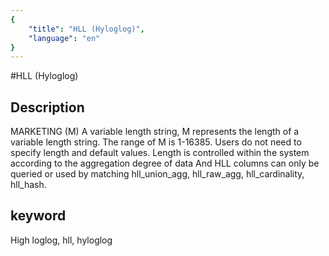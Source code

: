 ```yaml
---
{
    "title": "HLL (Hyloglog)",
    "language": "en"
}
---
```


<!-- 
Licensed to the Apache Software Foundation (ASF) under one
or more contributor license agreements.  See the NOTICE file
distributed with this work for additional information
regarding copyright ownership.  The ASF licenses this file
to you under the Apache License, Version 2.0 (the
"License"); you may not use this file except in compliance
with the License.  You may obtain a copy of the License at

  http://www.apache.org/licenses/LICENSE-2.0

Unless required by applicable law or agreed to in writing,
software distributed under the License is distributed on an
"AS IS" BASIS, WITHOUT WARRANTIES OR CONDITIONS OF ANY
KIND, either express or implied.  See the License for the
specific language governing permissions and limitations
under the License.
-->

#HLL (Hyloglog)
## Description
MARKETING (M)
A variable length string, M represents the length of a variable length string. The range of M is 1-16385.
Users do not need to specify length and default values. Length is controlled within the system according to the aggregation degree of data
And HLL columns can only be queried or used by matching hll_union_agg, hll_raw_agg, hll_cardinality, hll_hash.

## keyword
High loglog, hll, hyloglog
